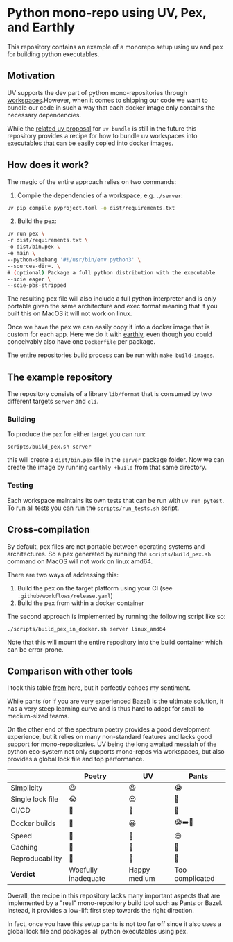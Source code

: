 # Python mono-repo using UV, Pex, and Earthly

This repository contains an example of a monorepo setup using uv and pex for building python executables.

## Motivation

UV supports the dev part of python mono-repositories through [workspaces](https://docs.astral.sh/uv/concepts/projects/workspaces/).However, when it comes to shipping our code we want to bundle our 
code in such a way that each docker image only contains the necessary dependencies.

While the [related uv proposal](https://github.com/astral-sh/uv/issues/5802) for `uv bundle` is still in the future this repository provides a recipe for how to bundle uv workspaces into executables that can be easily copied into docker images.

## How does it work?

The magic of the entire approach relies on two commands:

1. Compile the dependencies of a workspace, e.g. `./server`:

```bash
uv pip compile pyproject.toml -o dist/requirements.txt
```

2. Build the pex:

```bash
uv run pex \
-r dist/requirements.txt \
-o dist/bin.pex \
-e main \
--python-shebang '#!/usr/bin/env python3' \
--sources-dir=. \
# (optional) Package a full python distribution with the executable 
--scie eager \
--scie-pbs-stripped
```

The resulting pex file will also include a full python interpreter and is only portable given the same architecture
and exec format meaning that if you built this on MacOS it will not work on linux.

Once we have the pex we can easily copy it into a docker image that is custom for each app.
Here we do it with [earthly](https://earthly.dev/), even though you could conceivably also have one `Dockerfile` per package.

The entire repositories build process can be run with `make build-images`.

## The example repository

The repository consists of a library `lib/format` that is consumed by two different targets `server` and `cli`.

### Building

To produce the `pex` for either target you can run:

```shell
scripts/build_pex.sh server
```

this will create a `dist/bin.pex` file in the `server` package folder.
Now we can create the image by running `earthly +build` from that same directory.

### Testing

Each workspace maintains its own tests that can be run with `uv run pytest`. To run all tests you can run the `scripts/run_tests.sh` script.

## Cross-compilation

By default, pex files are not portable between operating systems and architectures.
So a pex generated by running the `scripts/build_pex.sh` command on MacOS will not work on linux amd64. 

There are two ways of addressing this:

1. Build the pex on the target platform using your CI (see `.github/workflows/release.yaml`)
2. Build the pex from within a docker container

The second approach is implemented by running the following script like so:

```shell
./scripts/build_pex_in_docker.sh server linux_amd64
```

Note that this will mount the entire repository into the build container which can be error-prone.

## Comparison with other tools

I took this table [from](https://github.com/JasperHG90/uv-monorepo) here, but it perfectly echoes my sentiment.

While pants (or if you are very experienced Bazel) is the ultimate solution, it has a very steep learning curve
and is thus hard to adopt for small to medium-sized teams.

On the other end of the spectrum poetry provides a good development experience, but it relies on many non-standard
features and lacks good support for mono-repositories.
UV being the long awaited messiah of the python eco-system not only supports mono-repos via workspaces, but also
provides a global lock file and top performance.

|                  | Poetry              | UV           | Pants           |
|------------------|---------------------| ------------ | --------------- |
| Simplicity       | 😃                  | 😃           | 😭              |
| Single lock file | 😭                  | 😍           | 🚀              |
| CI/CD            | 🤨                  | 🤨           | 🙂              |
| Docker builds    | 🤔                  | 😀           | 😭➡️🙂          |
| Speed            | 🤮                  | 🥰           | 😌              |
| Caching          | 🤷                  | 🤷           | 🥰              |
| Reproducability  | 🤷                  | 🤷           | 🥰              |
| **Verdict**      | Woefully inadequate | Happy medium | Too complicated |

Overall, the recipe in this repository lacks many important aspects that are implemented by a "real" mono-repository
build tool such as Pants or Bazel. Instead, it provides a low-lift first step towards the right direction.

In fact, once you have this setup pants is not too far off since it also uses a global lock file and packages all python executables using pex.

